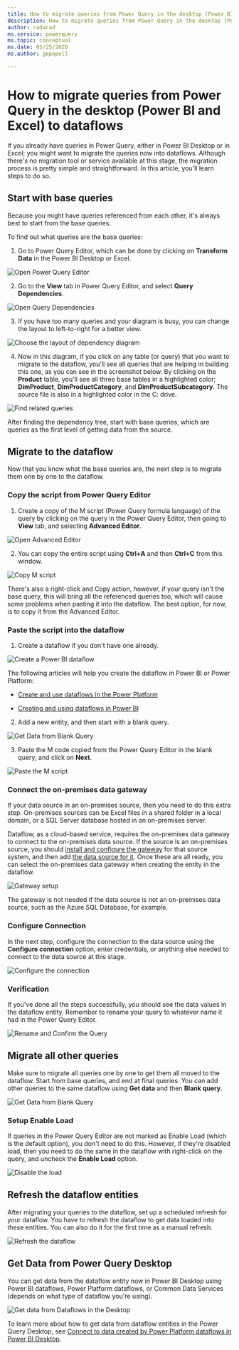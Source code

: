 ```yaml
---
title: How to migrate queries from Power Query in the desktop (Power BI and Excel) to dataflows
description: How to migrate queries from Power Query in the desktop (Power BI and Excel) to dataflows
author: radacad
ms.service: powerquery
ms.topic: conceptual
ms.date: 05/25/2020
ms.author: gepopell

---
```

# How to migrate queries from Power Query in the desktop (Power BI and Excel) to dataflows

If you already have queries in Power Query, either in Power BI Desktop or in Excel; you might want to migrate the queries now into dataflows. Although there's no migration tool or service available at this stage, the migration process is pretty simple and straightforward. In this article, you'll learn steps to do so.

## Start with base queries

Because you might have queries referenced from each other, it's always best to start from the base queries. 

To find out what queries are the base queries: 

1. Go to Power Query Editor, which can be done by clicking on **Transform Data** in the Power BI Desktop or Excel.

![Open Power Query Editor](media/OpeningPowerQueryEditor.png)

2. Go to the **View** tab in Power Query Editor, and select **Query Dependencies**.

![Open Query Dependencies](media/OpeningQueryDependencies.png)

3. If you have too many queries and your diagram is busy, you can change the layout to left-to-right for a better view.

![Choose the layout of dependency diagram](media/ChangingDependenciesLayout.png)

4. Now in this diagram, if you click on any table (or query) that you want to migrate to the dataflow, you'll see all queries that are helping in building this one, as you can see in the screenshot below. By clicking on the **Product** table, you'll see all three base tables in a highlighted color; **DimProduct**, **DimProductCategory**, and **DimProductSubcategory**. The source file is also in a highlighted color in the C: drive.

![Find related queries](media/FindTheDependencyTree.png)

After finding the dependency tree, start with base queries, which are queries as the first level of getting data from the source. 

## Migrate to the dataflow

Now that you know what the base queries are, the next step is to migrate them one by one to the dataflow.

### Copy the script from Power Query Editor

1. Create a copy of the M script (Power Query formula language) of the query by clicking on the query in the Power Query Editor, then going to **View** tab, and selecting **Advanced Editor**.

![Open Advanced Editor](media/OpeningAdvancedEditor.png)

2. You can copy the entire script using **Ctrl+A** and then **Ctrl+C** from this window.

![Copy M script](media/CopyMScript.png)

There's also a right-click and Copy action, however, if your query isn't the base query, this will bring all the referenced queries too, which will cause
some problems when pasting it into the dataflow. The best option, for now, is to copy it from the Advanced Editor.

### Paste the script into the dataflow

1. Create a dataflow if you don't have one already.

![Create a Power BI dataflow](media/CreatePBIDataflow.png)

The following articles will help you create the dataflow in Power BI or Power Platform:

-   [Create and use dataflows in the Power Platform](https://docs.microsoft.com/data-integration/dataflows/dataflows-integration-overview)
    
-   [Creating and using dataflows in Power BI](https://docs.microsoft.com/power-bi/service-dataflows-create-use)

2. Add a new entity, and then start with a blank query.

![Get Data from Blank Query](media/dataflowBlankQuery.png)

3. Paste the M code copied from the Power Query Editor in the blank query, and click on **Next**.

![Paste the M script](media/PasteMCode.png)

### Connect the on-premises data gateway

If your data source in an on-premises source, then you need to do this extra step. On-premises sources can be Excel files in a shared folder in a local
domain, or a SQL Server database hosted in an on-premises server.

Dataflow, as a cloud-based service, requires the on-premises data gateway to connect to the on-premises data source. If the source is an on-premises source, you should [install and configure the gateway](https://docs.microsoft.com/data-integration/gateway/service-gateway-install) for that source system, and then add [the data source for it](https://docs.microsoft.com/data-integration/gateway/service-gateway-manage). Once these are all ready, you can select the on-premises data gateway when creating the entity in the dataflow.

![Gateway setup](media/ConnectGateway.png)

The gateway is not needed if the data source is not an on-premises data source, such as the Azure SQL Database, for example.

### Configure Connection

In the next step, configure the connection to the data source using the **Configure connection** option, enter credentials, or anything else needed to
connect to the data source at this stage.

![Configure the connection](media/ConfigureConnection.png)

### Verification

If you've done all the steps successfully, you should see the data values in the dataflow entity. Remember to rename your query to whatever name it had in the Power Query Editor.

![Rename and Confirm the Query](media/ConfirmQuery.png)

## Migrate all other queries

Make sure to migrate all queries one by one to get them all moved to the dataflow. Start from base queries, and end at final queries. You can add other
queries to the same dataflow using **Get data** and then **Blank query**.

![Get Data from Blank Query](media/GetDataBlankQuery.png)

### Setup Enable Load

If queries in the Power Query Editor are not marked as Enable Load (which is the default option), you don't need to do this. However, if they're disabled load, then you need to do the same in the dataflow with right-click on the query, and uncheck the **Enable Load** option.

![Disable the load](media/disableLoad.png)

## Refresh the dataflow entities

After migrating your queries to the dataflow, set up a scheduled refresh for your dataflow. You have to refresh the dataflow to get data loaded into these
entities. You can also do it for the first time as a manual refresh.

![Refresh the dataflow](media/scheduleRefresh.png)

## Get Data from Power Query Desktop

You can get data from the dataflow entity now in Power BI Desktop using Power BI dataflows, Power Platform dataflows, or Common Data Services (depends on what type of dataflow you're using).

![Get data from Dataflows in the Desktop](media/GetDatafromDataflow.png)

To learn more about how to get data from dataflow entities in the Power Query Desktop, see [Connect to data created by Power Platform dataflows in Power BI Desktop](https://docs.microsoft.com/power-bi/desktop-connect-dataflows).
